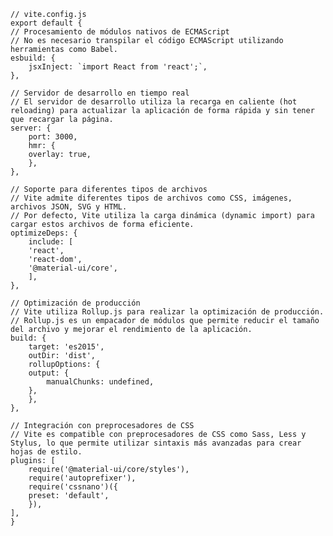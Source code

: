     // vite.config.js
    export default {
    // Procesamiento de módulos nativos de ECMAScript
    // No es necesario transpilar el código ECMAScript utilizando herramientas como Babel.
    esbuild: {
        jsxInject: `import React from 'react';`,
    },

    // Servidor de desarrollo en tiempo real
    // El servidor de desarrollo utiliza la recarga en caliente (hot reloading) para actualizar la aplicación de forma rápida y sin tener que recargar la página.
    server: {
        port: 3000,
        hmr: {
        overlay: true,
        },
    },

    // Soporte para diferentes tipos de archivos
    // Vite admite diferentes tipos de archivos como CSS, imágenes, archivos JSON, SVG y HTML.
    // Por defecto, Vite utiliza la carga dinámica (dynamic import) para cargar estos archivos de forma eficiente.
    optimizeDeps: {
        include: [
        'react',
        'react-dom',
        '@material-ui/core',
        ],
    },

    // Optimización de producción
    // Vite utiliza Rollup.js para realizar la optimización de producción.
    // Rollup.js es un empacador de módulos que permite reducir el tamaño del archivo y mejorar el rendimiento de la aplicación.
    build: {
        target: 'es2015',
        outDir: 'dist',
        rollupOptions: {
        output: {
            manualChunks: undefined,
        },
        },
    },

    // Integración con preprocesadores de CSS
    // Vite es compatible con preprocesadores de CSS como Sass, Less y Stylus, lo que permite utilizar sintaxis más avanzadas para crear hojas de estilo.
    plugins: [
        require('@material-ui/core/styles'),
        require('autoprefixer'),
        require('cssnano')({
        preset: 'default',
        }),
    ],
    }
